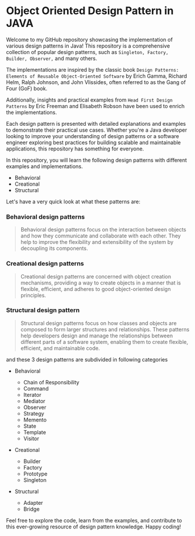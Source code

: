 # Object Oriented Design Pattern in JAVA

Welcome to my GitHub repository showcasing the implementation of various design patterns in Java! 
This repository is a comprehensive collection of popular design patterns, such as `Singleton, Factory, Builder, Observer,` and many others.

The implementations are inspired by the classic book `Design Patterns: Elements of Reusable Object-Oriented Software` by Erich Gamma, Richard Helm, Ralph Johnson, and John Vlissides, 
often referred to as the Gang of Four (GoF) book. 

Additionally, insights and practical examples from `Head First Design Patterns` by Eric Freeman and Elisabeth Robson have been used to enrich the implementations. 

Each design pattern is presented with detailed explanations and examples to demonstrate their practical use cases. Whether you're a Java developer looking to improve your understanding of design patterns or a software engineer exploring best practices for building scalable and maintainable applications, this repository has something for everyone. 

In this repository, you will learn the following design patterns with different examples and implementations.


* Behavioral
* Creational
* Structural  


Let's have a very quick look at what these patterns are:

### Behavioral design patterns

> Behavioral design patterns focus on the interaction between objects and how they communicate and collaborate with each other.
> They help to improve the flexibility and extensibility of the system by decoupling its components.

### Creational design patterns

> Creational design patterns are concerned with object creation mechanisms, providing a way to create objects in a manner that 
> is flexible, efficient, and adheres to good object-oriented design principles.

### Structural design pattern

> Structural design patterns focus on how classes and objects are composed to form larger structures and relationships. These patterns help 
> developers design and manage the relationships between different parts of a software system, enabling them to create flexible, efficient, and maintainable code.

and these 3 design patterns are subdivided in following categories

* Behavioral
    - Chain of Responsibility 
    - Command
    - Iterator
    - Mediator
    - Observer
    - Strategy
    - Memento
    - State  
    - Template
    - Visitor
    

* Creational
  * Builder
  * Factory
  * Prototype
  * Singleton
  
    
* Structural
  * Adapter
  * Bridge

Feel free to explore the code, learn from the examples, and contribute to this ever-growing resource of design pattern knowledge. Happy coding!
